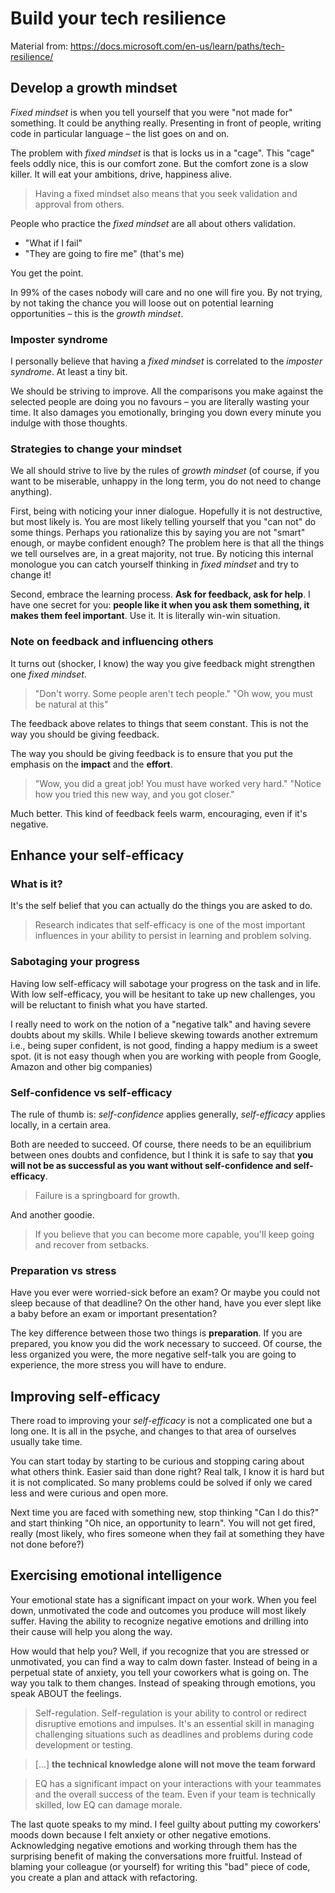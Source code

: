 # Build your tech resilience

Material from: https://docs.microsoft.com/en-us/learn/paths/tech-resilience/

## Develop a growth mindset

_Fixed mindset_ is when you tell yourself that you were "not made for" something.
It could be anything really. Presenting in front of people, writing code in particular language – the list goes on and on.

The problem with _fixed mindset_ is that is locks us in a "cage". This "cage" feels oddly nice, this is our comfort zone.
But the comfort zone is a slow killer. It will eat your ambitions, drive, happiness alive.

> Having a fixed mindset also means that you seek validation and approval from others.

People who practice the _fixed mindset_ are all about others validation.

- "What if I fail"
- "They are going to fire me" (that's me)

You get the point.

In 99% of the cases nobody will care and no one will fire you.
By not trying, by not taking the chance you will loose out on potential learning opportunities – this is the _growth mindset_.

### Imposter syndrome

I personally believe that having a _fixed mindset_ is correlated to the _imposter syndrome_. At least a tiny bit.

We should be striving to improve. All the comparisons you make against the selected people are doing you no favours – you are literally wasting your time. It also damages you emotionally, bringing you down every minute you indulge with those thoughts.

### Strategies to change your mindset

We all should strive to live by the rules of _growth mindset_ (of course, if you want to be miserable, unhappy in the long term, you do not need to change anything).

First, being with noticing your inner dialogue. Hopefully it is not destructive, but most likely is.
You are most likely telling yourself that you "can not" do some things. Perhaps you rationalize this by saying you are not "smart" enough, or maybe confident enough? The problem here is that all the things we tell ourselves are, in a great majority, not true. By noticing this internal monologue you can catch yourself thinking in _fixed mindset_ and try to change it!

Second, embrace the learning process. **Ask for feedback, ask for help**. I have one secret for you: **people like it when you ask them something, it makes them feel important**. Use it. It is literally win-win situation.

### Note on feedback and influencing others

It turns out (shocker, I know) the way you give feedback might strengthen one _fixed mindset_.

> "Don't worry. Some people aren't tech people."
> "Oh wow, you must be natural at this"

The feedback above relates to things that seem constant. This is not the way you should be giving feedback.

The way you should be giving feedback is to ensure that you put the emphasis on the **impact** and the **effort**.

> "Wow, you did a great job! You must have worked very hard."
> "Notice how you tried this new way, and you got closer."

Much better. This kind of feedback feels warm, encouraging, even if it's negative.

## Enhance your self-efficacy

### What is it?

It's the self belief that you can actually do the things you are asked to do.

> Research indicates that self-efficacy is one of the most important influences in your ability to persist in learning and problem solving.

### Sabotaging your progress

Having low self-efficacy will sabotage your progress on the task and in life.
With low self-efficacy, you will be hesitant to take up new challenges, you will be reluctant to finish what you have started.

I really need to work on the notion of a "negative talk" and having severe doubts about my skills.
While I believe skewing towards another extremum i.e., being super confident, is not good, finding a happy medium is a sweet spot. (it is not easy though when you are working with people from Google, Amazon and other big companies)

### Self-confidence vs self-efficacy

The rule of thumb is: _self-confidence_ applies generally, _self-efficacy_ applies locally, in a certain area.

Both are needed to succeed. Of course, there needs to be an equilibrium between ones doubts and confidence, but I think it is safe to say that
**you will not be as successful as you want without self-confidence and self-efficacy**.

> Failure is a springboard for growth.

And another goodie.

> If you believe that you can become more capable, you'll keep going and recover from setbacks.

### Preparation vs stress

Have you ever were worried-sick before an exam? Or maybe you could not sleep because of that deadline?
On the other hand, have you ever slept like a baby before an exam or important presentation?

The key difference between those two things is **preparation**. If you are prepared, you know you did the work necessary to succeed.
Of course, the less organized you were, the more negative self-talk you are going to experience, the more stress you will have to endure.

## Improving self-efficacy

There road to improving your _self-efficacy_ is not a complicated one but a long one. It is all in the psyche, and changes to that area of ourselves usually take time.

You can start today by starting to be curious and stopping caring about what others think. Easier said than done right?
Real talk, I know it is hard but it is not complicated. So many problems could be solved if only we cared less and were curious and open more.

Next time you are faced with something new, stop thinking "Can I do this?" and start thinking "Oh nice, an opportunity to learn".
You will not get fired, really (most likely, who fires someone when they fail at something they have not done before?)

## Exercising emotional intelligence

Your emotional state has a significant impact on your work. When you feel down, unmotivated the code and outcomes you produce will most likely suffer.
Having the ability to recognize negative emotions and drilling into their cause will help you along the way.

How would that help you? Well, if you recognize that you are stressed or unmotivated, you can find a way to calm down faster.
Instead of being in a perpetual state of anxiety, you tell your coworkers what is going on. The way you talk to them changes. Instead of speaking through emotions, you speak ABOUT the feelings.

> Self-regulation. Self-regulation is your ability to control or redirect disruptive emotions and impulses. It's an essential skill in managing challenging situations such as deadlines and problems during code development or testing.

> [...] **the technical knowledge alone will not move the team forward**

> EQ has a significant impact on your interactions with your teammates and the overall success of the team. Even if your team is technically skilled, low EQ can damage morale.

The last quote speaks to my mind. I feel guilty about putting my coworkers' moods down because I felt anxiety or other negative emotions.
Acknowledging negative emotions and working through them has the surprising benefit of making the conversations more fruitful. Instead of blaming your colleague (or yourself) for writing this "bad" piece of code, you create a plan and attack with refactoring.
